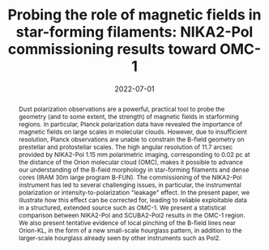 ---
title: "Probing the role of magnetic fields in star-forming filaments: NIKA2-Pol commissioning results toward OMC-1"
collection: "publications"
category: "co_procs"
permalink: /publications/2022EPJWC25700002A
link: https://ui.adsabs.harvard.edu/abs/2022EPJWC.25700002A/abstract
date: 2022-07-01
venue: "mm Universe @ NIKA2 - Observing the mm Universe with the NIKA2 Camera"
citation: "Rigby, A. J., Adam, R., Ade, P., et al. (2022), mm Universe @ NIKA2 - Observing the mm Universe with the NIKA2 Camera, 257, 00041."
abstract: "Dust polarization observations are a powerful, practical tool to probe the geometry (and to some extent, the strength) of magnetic fields in starforming regions. In particular, Planck polarization data have revealed the importance of magnetic fields on large scales in molecular clouds. However, due to insufficient resolution, Planck observations are unable to constrain the B-field geometry on prestellar and protostellar scales. The high angular resolution of 11.7 arcsec provided by NIKA2-Pol 1.15 mm polarimetric imaging, corresponding to 0.02 pc at the distance of the Orion molecular cloud (OMC), makes it possible to advance our understanding of the B-field morphology in star-forming filaments and dense cores (IRAM 30m large program B-FUN). The commissioning of the NIKA2-Pol instrument has led to several challenging issues, in particular, the instrumental polarization or intensity-to-polarization \"leakage\" effect. In the present paper, we illustrate how this effect can be corrected for, leading to reliable exploitable data in a structured, extended source such as OMC-1. We present a statistical comparison between NIKA2-Pol and SCUBA2-Pol2 results in the OMC-1 region. We also present tentative evidence of local pinching of the B-field lines near Orion-KL, in the form of a new small-scale hourglass pattern, in addition to the larger-scale hourglass already seen by other instruments such as Pol2."
---